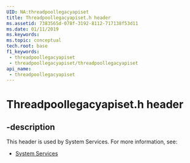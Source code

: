 ```yaml
---
UID: NA:threadpoollegacyapiset
title: Threadpoollegacyapiset.h header
ms.assetid: 7383565d-078f-3192-8112-717138f53d11
ms.date: 01/11/2019
ms.keywords: 
ms.topic: conceptual
tech.root: base
f1_keywords:
 - threadpoollegacyapiset
 - threadpoollegacyapiset/threadpoollegacyapiset
api_name:
 - threadpoollegacyapiset
---
```


# Threadpoollegacyapiset.h header


## -description

This header is used by System Services. For more information, see:

- [System Services](../_base/index.md)

